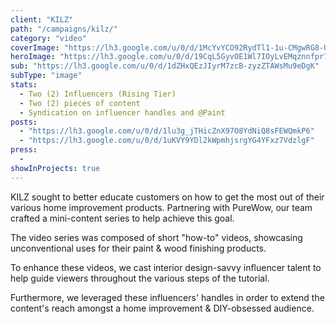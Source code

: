 ```yaml
---
client: "KILZ"
path: "/campaigns/kilz/"
category: "video"
coverImage: "https://lh3.google.com/u/0/d/1McYvYCO92RydTl1-1u-CMgwRG8-UL7c1"
heroImage: "https://lh3.google.com/u/0/d/19CqL5GyvOE1Wl7IOyLvEMqznnfpr7AJj"
sub: "https://lh3.google.com/u/0/d/1dZHxQEzJIyrM7zcB-zyzZTAWsMu9eDgK"
subType: "image"
stats:
  - Two (2) Influencers (Rising Tier)
  - Two (2) pieces of content
  - Syndication on influencer handles and @Paint
posts:
  - "https://lh3.google.com/u/0/d/1lu3g_jTHicZnX97O8YdNiQ8sFEWQmkP6"
  - "https://lh3.google.com/u/0/d/1uKVY9YDl2kWpmhjsrgYG4YFxz7VdzlgF"
press:
  -
showInProjects: true
---
```


KILZ sought to better educate customers on how to get the most out of their various home improvement products. Partnering with PureWow, our team crafted a mini-content series to help achieve this goal.

The video series was composed of short "how-to" videos, showcasing unconventional uses for their paint & wood finishing products.

To enhance these videos, we cast interior design-savvy influencer talent to help guide viewers throughout the various steps of the tutorial.

Furthermore, we leveraged these influencers' handles in order to extend the content's reach amongst a home improvement & DIY-obsessed audience.
